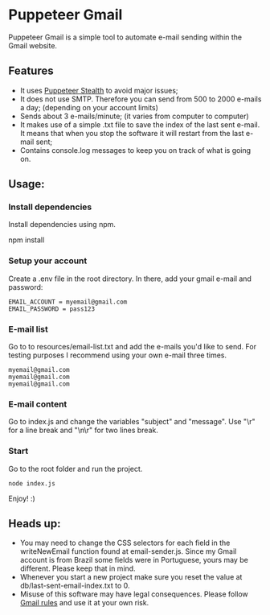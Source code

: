 # Puppeteer Gmail

Puppeteer Gmail is a simple tool to automate e-mail sending within the Gmail website.

## Features

- It uses [Puppeteer Stealth](https://www.npmjs.com/package/puppeteer-extra-plugin-stealth) to avoid major issues;
- It does not use SMTP. Therefore you can send from 500 to 2000 e-mails a day; (depending on your account limits)
- Sends about 3 e-mails/minute; (it varies from computer to computer)
- It makes use of a simple .txt file to save the index of the last sent e-mail. It means that when you stop the software it will restart from the last e-mail sent;
- Contains console.log messages to keep you on track of what is going on.

## Usage:

### Install dependencies

Install dependencies using npm.

npm install

### Setup your account

Create a .env file in the root directory. In there, add your gmail e-mail and password:

```
EMAIL_ACCOUNT = myemail@gmail.com
EMAIL_PASSWORD = pass123
```

### E-mail list

Go to to resources/email-list.txt and add the e-mails you'd like to send. For testing purposes I recommend using your own e-mail three times.

```
myemail@gmail.com
myemail@gmail.com
myemail@gmail.com
```

### E-mail content

Go to index.js and change the variables "subject" and "message". Use "\r" for a line break and "\n\r" for two lines break.

### Start

Go to the root folder and run the project.

```
node index.js
```

Enjoy! :)

## Heads up:

- You may need to change the CSS selectors for each field in the writeNewEmail function found at email-sender.js. Since my Gmail account is from Brazil some fields were in Portuguese, yours may be different. Please keep that in mind.
- Whenever you start a new project make sure you reset the value at db/last-sent-email-index.txt to 0.
- Misuse of this software may have legal consequences. Please follow [Gmail rules](https://support.google.com/a/answer/166852?hl=en) and use it at your own risk.
